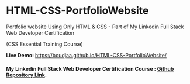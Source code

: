 # HTML-CSS-PortfolioWebsite
Portfolio website Using Only HTML &amp; CSS - Part of My Linkedin Full Stack Web Developer Certification  <br> 

(CSS Essential Training Course) <br>

<b>Live Demo: </b> https://boudjaa.github.io/HTML-CSS-PortfolioWebsite/ <br>

<h4> <b>My Linkedin Full Stack Web Developer Certification Course :</b>  <a href="https://github.com/Boudjaa/LinkedinCertification-FullStackWebDeveloper">  Github Repository Link</a>.</h4>


